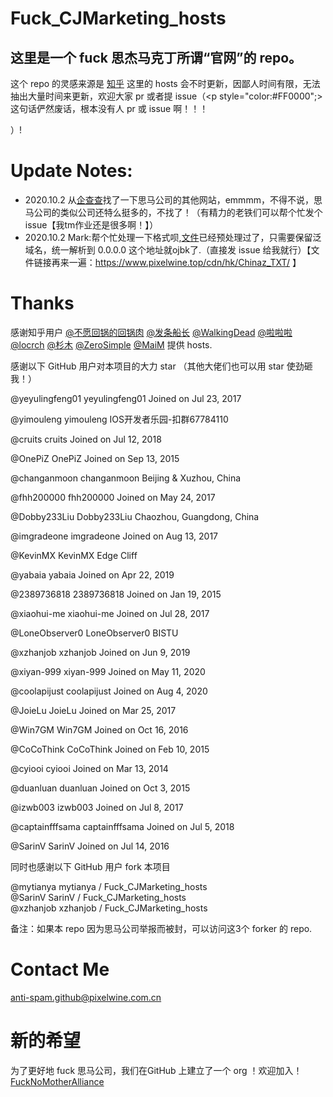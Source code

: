 # Fuck_CJMarketing_hosts
## 这里是一个 fuck 思杰马克丁所谓“官网”的 repo。
这个 repo 的灵感来源是 [知乎](https://www.zhihu.com/question/46746200)
这里的 hosts 会不时更新，因鄙人时间有限，无法抽出大量时间来更新，欢迎大家 pr 或者提 issue（<p style="color:#FF0000";>这句话俨然废话，根本没有人 pr 或 issue 啊！！！</p>）!
# Update Notes:
- 2020.10.2 从[企查查](https://www.qcc.com/product/b200f000-df73-4ada-a756-f752902ad4f0.html)找了一下思马公司的其他网站，emmmm，不得不说，思马公司的类似公司还特么挺多的，不找了！（有精力的老铁们可以帮个忙发个 issue【我tm作业还是很多啊！】）
- 2020.10.2 Mark:帮个忙处理一下格式呗,[文件](https://www.pixelwine.top/cdn/hk/Chinaz_TXT/)已经预处理过了，只需要保留泛域名，统一解析到 0.0.0.0 这个地址就ojbk了.（直接发 issue 给我就行）【文件链接再来一遍：https://www.pixelwine.top/cdn/hk/Chinaz_TXT/ 】
# Thanks
感谢知乎用户 [@不愿回锅的回锅肉](https://www.zhihu.com/people/bu-yuan-hui-guo-de-hui-guo-rou) [@发条船长](https://www.zhihu.com/people/x1a0n1an) [@WalkingDead](https://www.zhihu.com/people/chen-zhen-rong-8-26) [@啦啦啦](https://www.zhihu.com/people/gavinpenn) [@locrch](https://www.zhihu.com/people/locrch) [@杉木](https://www.zhihu.com/people/binsee) [@ZeroSimple](https://www.zhihu.com/people/zerosimple) [@MaiM](https://www.zhihu.com/people/cai-cai-15-47) 提供 hosts.

感谢以下 GitHub 用户对本项目的大力 star
（其他大佬们也可以用 star 使劲砸我！）


@yeyulingfeng01 
yeyulingfeng01
 Joined on Jul 23, 2017

@yimouleng 
yimouleng
 IOS开发者乐园-扣群67784110

@cruits 
cruits
 Joined on Jul 12, 2018

@OnePiZ 
OnePiZ
 Joined on Sep 13, 2015

@changanmoon 
changanmoon
 Beijing & Xuzhou, China

@fhh200000 
fhh200000
 Joined on May 24, 2017

@Dobby233Liu 
Dobby233Liu
 Chaozhou, Guangdong, China

@imgradeone 
imgradeone
 Joined on Aug 13, 2017

@KevinMX 
KevinMX
 Edge Cliff

@yabaia 
yabaia
 Joined on Apr 22, 2019

@2389736818 
2389736818
 Joined on Jan 19, 2015

@xiaohui-me 
xiaohui-me
 Joined on Jul 28, 2017

@LoneObserver0 
LoneObserver0
 BISTU

@xzhanjob 
xzhanjob
 Joined on Jun 9, 2019

@xiyan-999 
xiyan-999
 Joined on May 11, 2020

@coolapijust 
coolapijust
 Joined on Aug 4, 2020

@JoieLu 
JoieLu
 Joined on Mar 25, 2017

@Win7GM 
Win7GM
 Joined on Oct 16, 2016

@CoCoThink 
CoCoThink
 Joined on Feb 10, 2015

@cyiooi 
cyiooi
 Joined on Mar 13, 2014

@duanluan 
duanluan
 Joined on Oct 3, 2015

@izwb003 
izwb003
 Joined on Jul 8, 2017

@captainfffsama 
captainfffsama
 Joined on Jul 5, 2018

@SarinV 
SarinV
 Joined on Jul 14, 2016


同时也感谢以下 GitHub 用户 fork 本项目

 @mytianya mytianya / Fuck_CJMarketing_hosts  
 @SarinV SarinV / Fuck_CJMarketing_hosts  
 @xzhanjob xzhanjob / Fuck_CJMarketing_hosts  

备注：如果本 repo 因为思马公司举报而被封，可以访问这3个 forker 的 repo.

# Contact Me
[anti-spam.github@pixelwine.com.cn](mailto:anti-spam.github@pixelwine.com.cn)

# 新的希望
为了更好地 fuck 思马公司，我们在GitHub 上建立了一个 org ！欢迎加入！
[FuckNoMotherAlliance](https://github.com/FuckNoMotherAlliance)
